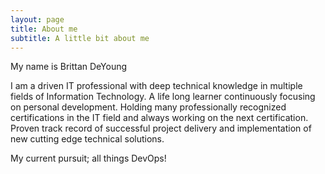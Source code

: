 ```yaml
---
layout: page
title: About me
subtitle: A little bit about me
---
```


My name is Brittan DeYoung

I am a driven IT professional with deep technical knowledge in multiple fields of Information Technology. A life long learner continuously focusing on personal development. Holding many professionally recognized certifications in the IT field and always working on the next certification. Proven track record of successful project delivery and implementation of new cutting edge technical solutions.

My current pursuit; all things DevOps! 
